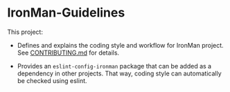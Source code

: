 # IronMan-Guidelines

This project:

* Defines and explains the coding style and workflow for IronMan project. See
  [CONTRIBUTING.md](CONTRIBUTING.md) for details.

* Provides an `eslint-config-ironman` package that can be added as a dependency
  in other projects. That way, coding style can automatically be checked using
  eslint.
